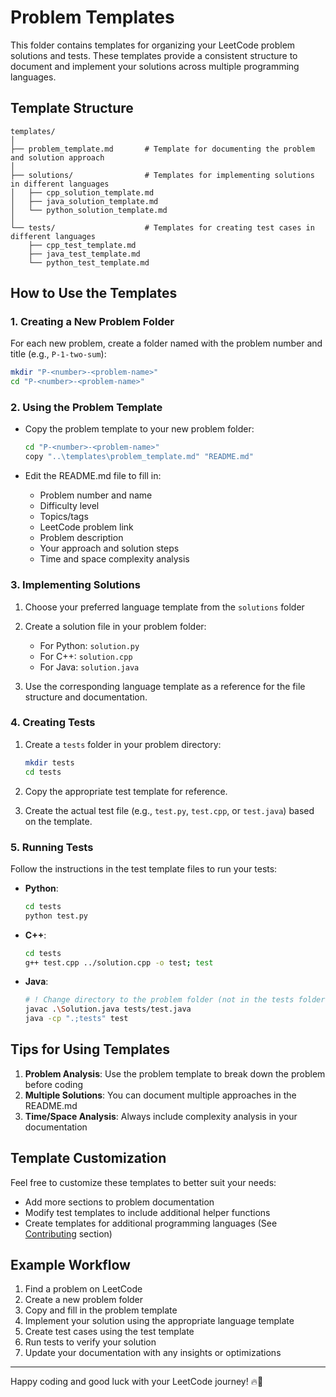 # Problem Templates

This folder contains templates for organizing your LeetCode problem solutions and tests. These templates provide a consistent structure to document and implement your solutions across multiple programming languages.

## Template Structure

```
templates/
│
├── problem_template.md       # Template for documenting the problem and solution approach
│
├── solutions/                # Templates for implementing solutions in different languages
│   ├── cpp_solution_template.md
│   ├── java_solution_template.md
│   └── python_solution_template.md
│
└── tests/                    # Templates for creating test cases in different languages
    ├── cpp_test_template.md
    ├── java_test_template.md
    └── python_test_template.md
```

## How to Use the Templates

### 1. Creating a New Problem Folder

For each new problem, create a folder named with the problem number and title (e.g., `P-1-two-sum`):

```bash
mkdir "P-<number>-<problem-name>"
cd "P-<number>-<problem-name>"
```

### 2. Using the Problem Template

- Copy the problem template to your new problem folder:

  ```bash
  cd "P-<number>-<problem-name>"
  copy "..\templates\problem_template.md" "README.md"
  ```

- Edit the README.md file to fill in:
  - Problem number and name
  - Difficulty level
  - Topics/tags
  - LeetCode problem link
  - Problem description
  - Your approach and solution steps
  - Time and space complexity analysis

### 3. Implementing Solutions

1. Choose your preferred language template from the `solutions` folder
2. Create a solution file in your problem folder:

   - For Python: `solution.py`
   - For C++: `solution.cpp`
   - For Java: `solution.java`

3. Use the corresponding language template as a reference for the file structure and documentation.

### 4. Creating Tests

1. Create a `tests` folder in your problem directory:

   ```bash
   mkdir tests
   cd tests
   ```

2. Copy the appropriate test template for reference.

3. Create the actual test file (e.g., `test.py`, `test.cpp`, or `test.java`) based on the template.

### 5. Running Tests

Follow the instructions in the test template files to run your tests:

- **Python**:

  ```bash
  cd tests
  python test.py
  ```

- **C++**:

  ```bash
  cd tests
  g++ test.cpp ../solution.cpp -o test; test
  ```

- **Java**:
  ```bash
  # ! Change directory to the problem folder (not in the tests folder)!
  javac .\Solution.java tests/test.java
  java -cp ".;tests" test
  ```

## Tips for Using Templates

1. **Problem Analysis**: Use the problem template to break down the problem before coding
2. **Multiple Solutions**: You can document multiple approaches in the README.md
3. **Time/Space Analysis**: Always include complexity analysis in your documentation

## Template Customization

Feel free to customize these templates to better suit your needs:

- Add more sections to problem documentation
- Modify test templates to include additional helper functions
- Create templates for additional programming languages (See [Contributing](../README.md/#contributing) section)

## Example Workflow

1. Find a problem on LeetCode
2. Create a new problem folder
3. Copy and fill in the problem template
4. Implement your solution using the appropriate language template
5. Create test cases using the test template
6. Run tests to verify your solution
7. Update your documentation with any insights or optimizations

---

Happy coding and good luck with your LeetCode journey! 🔥🚀
